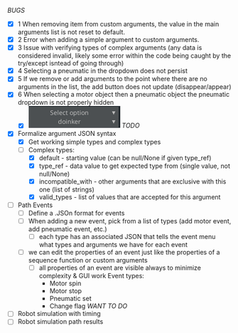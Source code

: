 *BUGS*
- [x] 1 When removing item from custom arguments, the value in the main arguments list is not reset to default.
- [x] 2 Error when adding a simple argument to custom arguments.
- [x] 3 Issue with verifying types of complex arguments (any data is considered invalid, likely some error within the code being caught by the try/except isntead of going through)
- [x] 4 Selecting a pneumatic in the dropdown does not persist
- [x] 5 If we remove or add arguments to the point where there are no arguments in the list, the add button does not update (disappear/appear)
- [x] 6 When selecting a motor object then a pneumatic object the pneumatic dropdown is not properly hidden
  - [x] ![alt text](image.png)
*TODO*
- [x] Formalize argument JSON syntax
  - [x] Get working simple types and complex types
  - [ ] Complex types:
    - [x] default - starting value (can be null/None if given type_ref)
    - [x] type_ref - data value to get expected type from (single value, not null/None)
    - [x] incompatible_with - other arguments that are exclusive with this one (list of strings)
    - [x] valid_types - list of values that are accepted for this argument
- [ ] Path Events
  - [ ] Define a .JSOn format for events
  - [ ] When adding a new event, pick from a list of types (add motor event, add pneumatic event, etc.)
        <!-- We do this instead of trying to generalize things like "function(*args)" because that's too complex for the GUI. -->
    - [ ] each type has an associated JSON that tells the event menu what types and arguments we have for each event
  - [ ] we can edit the properties of an event just like the properties of a sequence function or custom arguments
    - [ ] all properties of an event are visible always to minimize complexity & GUI work
    Event types:
      - Motor spin
      - Motor stop
      - Pneumatic set
      - Change flag
*WANT TO DO*
- [ ] Robot simulation with timing
- [ ] Robot simulation path results

